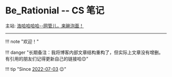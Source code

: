# Be_Rationial -- CS 笔记

主站: [浩哈哈哈哈--网管儿，来碗泡面！](https://haohaha.cn)

---
<!---
!!! partypopper "2024，新年快乐！"

!!! success "月总结"

    - [1月](https://chat.haohaha.cn/thought/2024_monthly_summary/01/)

!!! note "公告"

	2022-2023年的记录[在此](https://chat.haohaha.cn/thought/learn-record/2022-2023/)。

	2024年的记录改为更新大事记。
--->

!!! note "欢迎！"

!!! danger "长期备注：我将博客内部文章结构重构了，但实际上文章没有增删。有引用的朋友们记得更新自己的链接哈😊"

!!! tip "Since [2022-07-03](https://github.com/Haohahahaha/cs/commit/194e34eaa3cc1d969bc31f069af82b5db4d59daf) 😉"